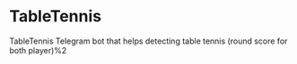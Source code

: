 # TableTennis
TableTennis Telegram bot that helps detecting table tennis (round score for both player)%2
